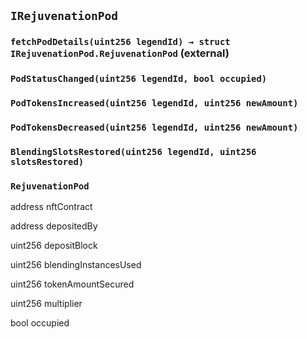 ## `IRejuvenationPod`






### `fetchPodDetails(uint256 legendId) → struct IRejuvenationPod.RejuvenationPod` (external)






### `PodStatusChanged(uint256 legendId, bool occupied)`





### `PodTokensIncreased(uint256 legendId, uint256 newAmount)`





### `PodTokensDecreased(uint256 legendId, uint256 newAmount)`





### `BlendingSlotsRestored(uint256 legendId, uint256 slotsRestored)`






### `RejuvenationPod`


address nftContract


address depositedBy


uint256 depositBlock


uint256 blendingInstancesUsed


uint256 tokenAmountSecured


uint256 multiplier


bool occupied



